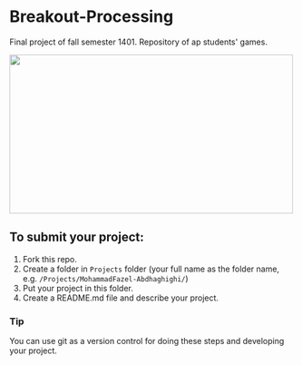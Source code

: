 # Breakout-Processing
 Final project of fall semester 1401. Repository of ap students' games.
 
<img width="500" height="280" align="center" src="https://user-images.githubusercontent.com/100942443/209483236-8afd3290-cf4b-4f6b-b57e-55d2c235bf00.gif">


## To submit your project: 
1. Fork this repo. 
2. Create a folder in `Projects` folder (your full name as the folder name, e.g. `/Projects/MohammadFazel-Abdhaghighi/`) 
3. Put your project in this folder.
4. Create a README.md file and describe your project. 

### Tip 
You can use git as a version control for doing these steps and developing your project.
